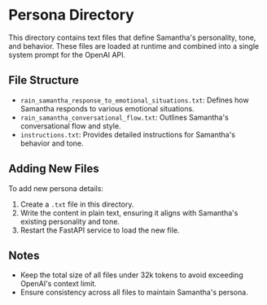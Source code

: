 # Persona Directory

This directory contains text files that define Samantha's personality, tone, and behavior. These files are loaded at runtime and combined into a single system prompt for the OpenAI API.

## File Structure
- `rain_samantha_response_to_emotional_situations.txt`: Defines how Samantha responds to various emotional situations.
- `rain_samantha_conversational_flow.txt`: Outlines Samantha's conversational flow and style.
- `instructions.txt`: Provides detailed instructions for Samantha's behavior and tone.

## Adding New Files
To add new persona details:
1. Create a `.txt` file in this directory.
2. Write the content in plain text, ensuring it aligns with Samantha's existing personality and tone.
3. Restart the FastAPI service to load the new file.

## Notes
- Keep the total size of all files under 32k tokens to avoid exceeding OpenAI's context limit.
- Ensure consistency across all files to maintain Samantha's persona.
